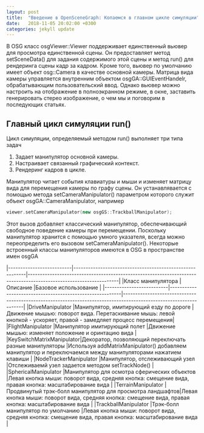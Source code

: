 ```yaml
---
layout: post
title:  "Введение в OpenSceneGraph: Копаемся в главном цикле симуляции"
date:   2018-11-05 20:02:00 +0300
categories: jekyll update
---
```


В OSG класс osgViewer::Viewer поддерживает единственный вьювер для просмотра единственной сцены. Он предоставляет метод setSceneData() для задания содержимого этой сцены и метод run() для рендеринга сцены кадр за кадром. Кроме того, вьювер по умолчанию имеет объект osg::Camera в качестве основной камеры. Матрица вида камеры управляется внутренним объектом osgGA::GUIEventHandelr, обрабатывающим пользовательский ввод. Однако вьювер можно настроить на отображение в полноэкранном режиме, в окне, заставить генерировать стерео изображение, о чем мы и поговорим в последующих статьях.

## Главный цикл симуляции run()

Цикл симуляции, определяемый методом run() выполняет три типа задач

1. Задает манипулятор основной камеры.
2. Настраивает связанный графический контекст.
3. Рендеринг кадров в цикле.

Манипулятор читает события клавиатуры и мыши и изменяет матрицу вида для перемещения камеры по графу сцены. Он устанавлявается с помощью метода setCameraManipulator() параметром которого служит объект osgGA::CameraManipulator, например

```cpp
viewer.setCameraManipulator(new osgGS::TrackballManipulator);
```

Этот вызов добавляет классический манипулятор, обеспечивающий свободное поведение камеры при перемещении. Поскольку манипулятор хранится с помощью умного указателя, всегда можно переопределить его вызовом setCameraManipulator(). Некоторые встроенный классы манипуляторов имеются в OSG в пространстве имен osgGA

|--------------------------|----------------------------------------------------------|-------------------------------------------------------------------------------------------------------------------|
|Класс манипулятора        |Описание                                                  |Базовое использование                                                                                              |
|--------------------------|----------------------------------------------------------|-------------------------------------------------------------------------------------------------------------------|
|DriveManipulator          |Манипулятор, имитирующий езду по дороге                   |Движение мышью: поворот вида. Перетаскивание мышь: левой кнопкой - ускоряет, правой - замедляет процесс перемещения|
|FlightManipulator         |Манипулятор имитирующий полет                             |Движение мышью: изменяет положение и оринтацию вида                                                                |
|KeySwitchMatrixManipulator|Декоратор, позволяющий переключать разные манипуляторы    |Используя addMatrixManipulator() добавляем манипулятор и переключаемся между манипуляторами нажатием клавиши       |
|NodeTrackerManipulator    |Манипулятор, отслеживающий узел                           |Отслеживаемй узел задается методом setTrackNode()                                                                  |
|SphericalManipulator      |Манипулятор для осмотра сферических объектов              |Левая кнопка мыши: поворот вида, средняя кнопка: смещение вида, правая кнопка: масштабирование вида                |
|TerrainManipulator        |Продвинутый трэк-болл манипулятор для просмотра ландшафтов|Левая кнопка мыши: поворот вида, средняя кнопка: смещение вида, правая кнопка: масштабирование вида                |
|TrackballManipulator      |Трэк-болл манипулятор по умолчанию                        |Левая кнопка мыши: поворот вида, средняя кнопка: смещение вида, правая кнопка: масштабирование вида                |


